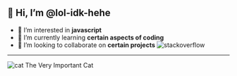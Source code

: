 👋 Hi, I’m @lol-idk-hehe
---
- 👀 I’m interested in **javascript**
- 🌱 I’m currently learning **certain aspects of coding**
- 💞️ I’m looking to collaborate on **certain projects**
![stackoverflow](https://stackoverflow.com/users/flair/20300625.png?theme=dark)
---
![cat](https://lh3.googleusercontent.com/-KjtqZ8V2Go0/AAAAAAAAAAI/AAAAAAAAAAA/AMZuucmycyyacGeQ_NKv24uG6HuBVySyFQ/photo.jpg?sz=46) The Very Important Cat
<!---
lol-idk-hehe/lol-idk-hehe is a ✨ special ✨ repository because its `README.md` (this file) appears on your GitHub profile.
You can click the Preview link to take a look at your changes.
--->
